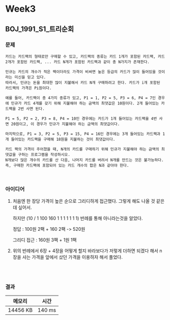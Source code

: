 # Week3

## BOJ_1991_S1_트리순회

### 문제

```
카드는 카드팩의 형태로만 구매할 수 있고, 카드팩의 종류는 카드 1개가 포함된 카드팩, 카드 2개가 포함된 카드팩, ... 카드 N개가 포함된 카드팩과 같이 총 N가지가 존재한다.

민규는 카드의 개수가 적은 팩이더라도 가격이 비싸면 높은 등급의 카드가 많이 들어있을 것이라는 미신을 믿고 있다. 
따라서, 민규는 돈을 최대한 많이 지불해서 카드 N개 구매하려고 한다. 카드가 i개 포함된 카드팩의 가격은 Pi원이다.

예를 들어, 카드팩이 총 4가지 종류가 있고, P1 = 1, P2 = 5, P3 = 6, P4 = 7인 경우에 민규가 카드 4개를 갖기 위해 지불해야 하는 금액의 최댓값은 10원이다. 2개 들어있는 카드팩을 2번 사면 된다.

P1 = 5, P2 = 2, P3 = 8, P4 = 10인 경우에는 카드가 1개 들어있는 카드팩을 4번 사면 20원이고, 이 경우가 민규가 지불해야 하는 금액의 최댓값이다.

마지막으로, P1 = 3, P2 = 5, P3 = 15, P4 = 16인 경우에는 3개 들어있는 카드팩과 1개 들어있는 카드팩을 구매해 18원을 지불하는 것이 최댓값이다.

카드 팩의 가격이 주어졌을 때, N개의 카드를 구매하기 위해 민규가 지불해야 하는 금액의 최댓값을 구하는 프로그램을 작성하시오. 
N개보다 많은 개수의 카드를 산 다음, 나머지 카드를 버려서 N개를 만드는 것은 불가능하다. 즉, 구매한 카드팩에 포함되어 있는 카드 개수의 합은 N과 같아야 한다.
```
<br>

### 아이디어
1. 처음엔 한 장당 가격이 높은 순으로 그리디하게 접근했다. 그렇게 해도 나올 것 같은데 싶어서.

	하지만 (10 / 1 100 160 1 1 1 1 1 1 1) 반례를 통해 아니라는것을 알았다.

	정답 : 100원 2팩 + 160 2팩 -> 520원

	그리디 접근 : 160원 3팩 + 1원 1팩

2. 위의 반례에서 6장 + 4장을 어떻게 할지 바라보다가 저렇게 더하면 되겠다 해서 n장을 사는 가격을 앞에서 샀던 가격을 이용하자 해서 풀었다.

<br>


<br>

### 결과

|메모리|시간|
|:---:|:---:|
|14456 KB|140 ms|
